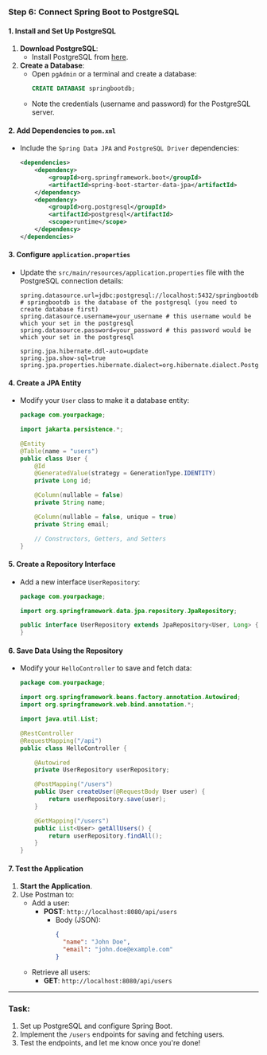 ### **Step 6: Connect Spring Boot to PostgreSQL**

#### **1. Install and Set Up PostgreSQL**

1. **Download PostgreSQL**:
   - Install PostgreSQL from [here](https://www.postgresql.org/download/).
2. **Create a Database**:
   - Open `pgAdmin` or a terminal and create a database:
     ```sql
     CREATE DATABASE springbootdb;
     ```
   - Note the credentials (username and password) for the PostgreSQL server.

#### **2. Add Dependencies to `pom.xml`**

- Include the `Spring Data JPA` and `PostgreSQL Driver` dependencies:
  ```xml
  <dependencies>
      <dependency>
          <groupId>org.springframework.boot</groupId>
          <artifactId>spring-boot-starter-data-jpa</artifactId>
      </dependency>
      <dependency>
          <groupId>org.postgresql</groupId>
          <artifactId>postgresql</artifactId>
          <scope>runtime</scope>
      </dependency>
  </dependencies>
  ```

#### **3. Configure `application.properties`**

- Update the `src/main/resources/application.properties` file with the PostgreSQL connection details:

  ```properties
  spring.datasource.url=jdbc:postgresql://localhost:5432/springbootdb # springbootdb is the database of the postgresql (you need to create database first)
  spring.datasource.username=your_username # this username would be which your set in the postgresql
  spring.datasource.password=your_password # this password would be which your set in the postgresql

  spring.jpa.hibernate.ddl-auto=update
  spring.jpa.show-sql=true
  spring.jpa.properties.hibernate.dialect=org.hibernate.dialect.PostgreSQLDialect
  ```

#### **4. Create a JPA Entity**

- Modify your `User` class to make it a database entity:

  ```java
  package com.yourpackage;

  import jakarta.persistence.*;

  @Entity
  @Table(name = "users")
  public class User {
      @Id
      @GeneratedValue(strategy = GenerationType.IDENTITY)
      private Long id;

      @Column(nullable = false)
      private String name;

      @Column(nullable = false, unique = true)
      private String email;

      // Constructors, Getters, and Setters
  }
  ```

#### **5. Create a Repository Interface**

- Add a new interface `UserRepository`:

  ```java
  package com.yourpackage;

  import org.springframework.data.jpa.repository.JpaRepository;

  public interface UserRepository extends JpaRepository<User, Long> {
  }
  ```

#### **6. Save Data Using the Repository**

- Modify your `HelloController` to save and fetch data:

  ```java
  package com.yourpackage;

  import org.springframework.beans.factory.annotation.Autowired;
  import org.springframework.web.bind.annotation.*;

  import java.util.List;

  @RestController
  @RequestMapping("/api")
  public class HelloController {

      @Autowired
      private UserRepository userRepository;

      @PostMapping("/users")
      public User createUser(@RequestBody User user) {
          return userRepository.save(user);
      }

      @GetMapping("/users")
      public List<User> getAllUsers() {
          return userRepository.findAll();
      }
  }
  ```

#### **7. Test the Application**

1. **Start the Application**.
2. Use Postman to:
   - Add a user:
     - **POST**: `http://localhost:8080/api/users`
       - Body (JSON):
         ```json
         {
           "name": "John Doe",
           "email": "john.doe@example.com"
         }
         ```
   - Retrieve all users:
     - **GET**: `http://localhost:8080/api/users`

---

### **Task**:

1. Set up PostgreSQL and configure Spring Boot.
2. Implement the `/users` endpoints for saving and fetching users.
3. Test the endpoints, and let me know once you're done!
